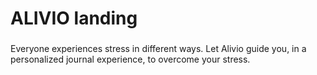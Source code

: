 # ALIVIO landing

###

Everyone experiences stress in different ways.
Let Alivio guide you, in a personalized journal experience, to overcome your stress.
